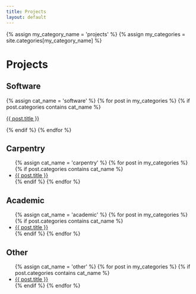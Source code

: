 ```yaml
---
title: Projects
layout: default
---
```


{% assign my_category_name = 'projects' %}
{% assign my_categories = site.categories[my_category_name] %}

# Projects

## Software

<div class='post_item_list'>
  <span class='post_item_list_shim'></span>
  {% assign cat_name = 'software' %}
  {% for post in my_categories %}
    {% if post.categories contains cat_name %}
        <a href="{{ post.url }}" class='post_item'>
        <p class='post_item_title'>{{ post.title }}</p>
        </a>
    {% endif %}
  {% endfor %}
  <span class='post_item_list_shim'></span>
</div>

## Carpentry

<ul>
    {% assign cat_name = 'carpentry' %}
    {% for post in my_categories %}
        {% if post.categories contains cat_name %}
            <li>
            <a href="{{ post.url }}">{{ post.title }}</a>
            </li>
        {% endif %}
    {% endfor %}
</ul>

## Academic

<ul>
    {% assign cat_name = 'academic' %}
    {% for post in my_categories %}
        {% if post.categories contains cat_name %}
            <li>
            <a href="{{ post.url }}">{{ post.title }}</a>
            </li>
        {% endif %}
    {% endfor %}
</ul>

## Other

<ul>
    {% assign cat_name = 'other' %}
    {% for post in my_categories %}
        {% if post.categories contains cat_name %}
            <li>
            <a href="{{ post.url }}">{{ post.title }}</a>
            </li>
        {% endif %}
    {% endfor %}
</ul>
